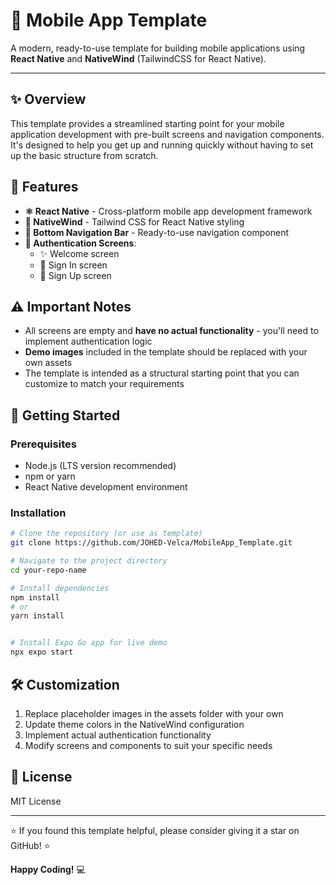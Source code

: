 # 📱 Mobile App Template

A modern, ready-to-use template for building mobile applications using **React Native** and **NativeWind** (TailwindCSS for React Native).

---

## ✨ Overview

This template provides a streamlined starting point for your mobile application development with pre-built screens and navigation components. It's designed to help you get up and running quickly without having to set up the basic structure from scratch.

## 🚀 Features

- **⚛️ React Native** - Cross-platform mobile app development framework
- **🎨 NativeWind** - Tailwind CSS for React Native styling
- **🧭 Bottom Navigation Bar** - Ready-to-use navigation component
- **🔐 Authentication Screens**:
  - ✨ Welcome screen
  - 🔑 Sign In screen
  - 📝 Sign Up screen

## ⚠️ Important Notes

- All screens are empty and **have no actual functionality** - you'll need to implement authentication logic
- **Demo images** included in the template should be replaced with your own assets
- The template is intended as a structural starting point that you can customize to match your requirements

## 🏁 Getting Started

### Prerequisites

- Node.js (LTS version recommended)
- npm or yarn
- React Native development environment

### Installation

```bash
# Clone the repository (or use as template)
git clone https://github.com/JOHED-Velca/MobileApp_Template.git

# Navigate to the project directory
cd your-repo-name

# Install dependencies
npm install
# or
yarn install


# Install Expo Go app for live demo
npx expo start
```

## 🛠️ Customization

1. Replace placeholder images in the assets folder with your own
2. Update theme colors in the NativeWind configuration
3. Implement actual authentication functionality
4. Modify screens and components to suit your specific needs

## 📄 License

MIT License

---

⭐ If you found this template helpful, please consider giving it a star on GitHub! ⭐

**Happy Coding!** 💻
